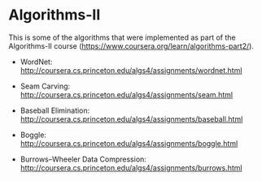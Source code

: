 # Algorithms-II

This is some of the algorithms that were implemented as part of the Algorithms-II course (https://www.coursera.org/learn/algorithms-part2/).

- WordNet: http://coursera.cs.princeton.edu/algs4/assignments/wordnet.html

- Seam Carving: http://coursera.cs.princeton.edu/algs4/assignments/seam.html

- Baseball Elimination: http://coursera.cs.princeton.edu/algs4/assignments/baseball.html

- Boggle: http://coursera.cs.princeton.edu/algs4/assignments/boggle.html

- Burrows–Wheeler Data Compression: http://coursera.cs.princeton.edu/algs4/assignments/burrows.html
